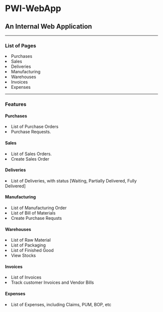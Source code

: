 # PWI-WebApp

<h2>An Internal Web Application</h2>
<hr>
<h3>List of Pages</h3>
<li>Purchases</li>
<li>Sales</li>
<li>Deliveries</li>
<li>Manufacturing</li>
<li>Warehouses</li>
<li>Invoices</li>
<li>Expenses</li>

<hr>
<h3>Features</h3>
<h4>Purchases</h4>
<li>List of Purchase Orders</li>
<li>Purchase Requests.</li>

<h4>Sales</h4>
<li>List of Sales Orders.</li>
<li>Create Sales Order</li>

<h4>Deliveries</h4>
<li>List of Deliveries, with status [Waiting, Partially Delivered, Fully Delivered]</li>

<h4>Manufacturing</h4>
<li>List of Manufacturing Order</li>
<li>List of Bill of Materials</li>
<li>Create Purchase Requsts</li>

<h4>Warehouses</h4>
<li>List of Raw Material</li>
<li>List of Packaging</li>
<li>List of Finished Good</li>
<li>View Stocks</li>

<h4>Invoices</h4>
<li>List of Invoices</li>
<li>Track customer Invoices and Vendor Bills</li>

<h4>Expenses</h4>
<li>List of Expenses, including Claims, PUM, BOP, etc</li>


